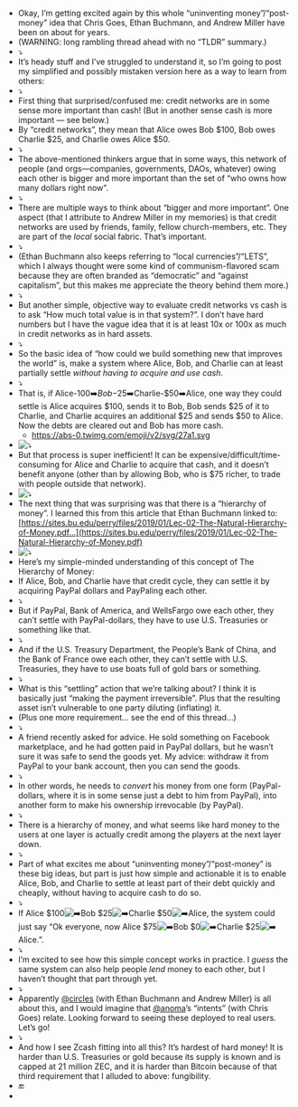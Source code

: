 - Okay, I’m getting excited again by this whole “uninventing money”/“post-money” idea that Chris Goes, Ethan Buchmann, and Andrew Miller have been on about for years.
- (WARNING: long rambling thread ahead with no “TLDR” summary.)
- ⤵️
- It’s heady stuff and I’ve struggled to understand it, so I’m going to post my simplified and possibly mistaken version here as a way to learn from others:
- ⤵️
- First thing that surprised/confused me: credit networks are in some sense more important than cash! (But in another sense cash is more important — see below.)
- By “credit networks”, they mean that Alice owes Bob $100, Bob owes Charlie $25, and Charlie owes Alice $50.
- ⤵️
- The above-mentioned thinkers argue that in some ways, this network of people (and orgs—companies, governments, DAOs, whatever) owing each other is bigger and more important than the set of “who owns how many dollars right now”.
- ⤵️
- There are multiple ways to think about “bigger and more important”. One aspect (that I attribute to Andrew Miller in my memories) is that credit networks are used by friends, family, fellow church-members, etc. They are part of the *local* social fabric. That’s important.
- ⤵️
- (Ethan Buchmann also keeps referring to “local currencies”/“LETS”, which I always thought were some kind of communism-flavored scam because they are often branded as “democratic” and “against capitalism”, but this makes me appreciate the theory behind them more.)
- ⤵️
- But another simple, objective way to evaluate credit networks vs cash is to ask “How much total value is in that system?”. I don’t have hard numbers but I have the vague idea that it is at least 10x or 100x as much in credit networks as in hard assets.
- ⤵️
- So the basic idea of “how could we build something new that improves the world” is, make a system where Alice, Bob, and Charlie can at least partially settle *without having to acquire and use cash*.
- ⤵️
- That is, if Alice-$100➡️Bob-$25➡️Charlie-$50➡️Alice, one way they could settle is Alice acquires $100, sends it to Bob, Bob sends $25 of it to Charlie, and Charlie acquires an additional $25 and sends $50 to Alice. Now the debts are cleared out and Bob has more cash.
	- https://abs-0.twimg.com/emoji/v2/svg/27a1.svg
- ![⤵️](https://abs-0.twimg.com/emoji/v2/svg/2935.svg)
- But that process is super inefficient! It can be expensive/difficult/time-consuming for Alice and Charlie to acquire that cash, and it doesn’t benefit anyone (other than by allowing Bob, who is $75 richer, to trade with people outside that network).
- ![⤵️](https://abs-0.twimg.com/emoji/v2/svg/2935.svg)
- The next thing that was surprising was that there is a “hierarchy of money”. I learned this from this article that Ethan Buchmann linked to: [https://sites.bu.edu/perry/files/2019/01/Lec-02-The-Natural-Hierarchy-of-Money.pdf…](https://sites.bu.edu/perry/files/2019/01/Lec-02-The-Natural-Hierarchy-of-Money.pdf)
- ![⤵️](https://abs-0.twimg.com/emoji/v2/svg/2935.svg)
- Here’s my simple-minded understanding of this concept of The Hierarchy of Money:
- If Alice, Bob, and Charlie have that credit cycle, they can settle it by acquiring PayPal dollars and PayPaling each other.
- ⤵️
- But if PayPal, Bank of America, and WellsFargo owe each other, they can’t settle with PayPal-dollars, they have to use U.S. Treasuries or something like that.
- ⤵️
- And if the U.S. Treasury Department, the People’s Bank of China, and the Bank of France owe each other, they can’t settle with U.S. Treasuries, they have to use boats full of gold bars or something.
- ⤵️
- What is this “settling” action that we’re talking about? I think it is basically just “making the payment irreversible”. Plus that the resulting asset isn’t vulnerable to one party diluting (inflating) it.
- (Plus one more requirement… see the end of this thread…)
- ⤵️
- A friend recently asked for advice. He sold something on Facebook marketplace, and he had gotten paid in PayPal dollars, but he wasn’t sure it was safe to send the goods yet. My advice: withdraw it from PayPal to your bank account, then you can send the goods.
- ⤵️
- In other words, he needs to *convert* his money from one form (PayPal-dollars, where it is in some sense just a debt to him from PayPal), into another form to make his ownership irrevocable (by PayPal).
- ⤵️
- There is a hierarchy of money, and what seems like hard money to the users at one layer is actually credit among the players at the next layer down.
- ⤵️
- Part of what excites me about “uninventing money”/“post-money” is these big ideas, but part is just how simple and actionable it is to enable Alice, Bob, and Charlie to settle at least part of their debt quickly and cheaply, without having to acquire cash to do so.
- ⤵️
- If Alice $100![➡️](https://abs-0.twimg.com/emoji/v2/svg/27a1.svg)Bob $25![➡️](https://abs-0.twimg.com/emoji/v2/svg/27a1.svg)Charlie $50![➡️](https://abs-0.twimg.com/emoji/v2/svg/27a1.svg)Alice, the system could just say “Ok everyone, now Alice $75![➡️](https://abs-0.twimg.com/emoji/v2/svg/27a1.svg)Bob $0![➡️](https://abs-0.twimg.com/emoji/v2/svg/27a1.svg)Charlie $25![➡️](https://abs-0.twimg.com/emoji/v2/svg/27a1.svg)Alice.”.
- ⤵️
- I’m excited to see how this simple concept works in practice. I *guess* the same system can also help people *lend* money to each other, but I haven’t thought that part through yet.
- ⤵️
- Apparently [@circles](https://twitter.com/Circles) (with Ethan Buchmann and Andrew Miller) is all about this, and I would imagine that [@anoma](https://twitter.com/anoma)’s “intents” (with Chris Goes) relate. Looking forward to seeing these deployed to real users. Let’s go!
- ⤵️
- And how I see Zcash fitting into all this? It’s hardest of hard money! It is harder than U.S. Treasuries or gold because its supply is known and is capped at 21 million ZEC, and it is harder than Bitcoin because of that third requirement that I alluded to above: fungibility.
- 🔚
-